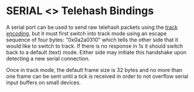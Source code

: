 SERIAL <> Telehash Bindings
===========================

A serial port can be used to send raw telehash packets using the [track encoding](track_encoding.md), but it must first switch into track mode using an escape sequence of four bytes: "0x0a2a0310" which tells the other side that it would like to switch to track.  If there is no response in 1s it should switch back to a default (text) mode.  Either side may initiate this handshake upon detecting a new serial connection.

Once in track mode, the default frame size is 32 bytes and no more than one frame can be sent until a tick is received in order to not overflow serial input buffers on small devices.